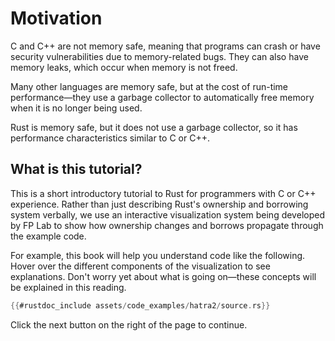 # Motivation

C and C++ are not memory safe, meaning that programs can crash or have security
vulnerabilities due to memory-related bugs. They can also have memory leaks,
which occur when memory is not freed. 

Many other languages are memory safe, but at the cost of run-time
performance—they use a garbage collector to automatically free memory when it is
no longer being used.

Rust is memory safe, but it does not use a garbage collector, so it has
performance characteristics similar to C or C++.

## What is this tutorial?

This is a short introductory tutorial to Rust for programmers with C or C++
experience. Rather than just describing Rust's ownership and borrowing system
verbally, we use an interactive visualization system being developed by FP Lab 
to show how ownership changes and borrows propagate through the example code.

For example, this book will help you understand code like the following. Hover
over the different components of the visualization to see explanations. Don't
worry yet about what is going on—these concepts will be explained in this
reading.

```rust
{{#rustdoc_include assets/code_examples/hatra2/source.rs}}
```
<div class="flex-container vis_block" style="position:relative; margin-left:-75px; margin-right:-75px; display: none;">
  <object type="image/svg+xml" class="hatra2 code_panel" data="assets/code_examples/hatra2/vis_code.svg"></object>
  <object type="image/svg+xml" class="hatra2 tl_panel" data="assets/code_examples/hatra2/vis_timeline.svg" style="width: auto;" onmouseenter="helpers('hatra2')"></object>
</div>

Click the next button on the right of the page to continue. 